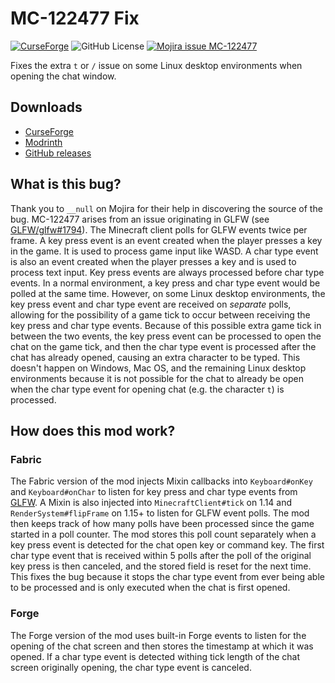 # MC-122477 Fix
[![CurseForge](https://cf.way2muchnoise.eu/versions/432448.svg)](https://www.curseforge.com/minecraft/mc-mods/mc122477fix)
![GitHub License](https://img.shields.io/github/license/RecursiveG/Mc122477Fix)
[![Mojira issue MC-122477](https://img.shields.io/jira/issue/MC-122477?baseUrl=https%3A%2F%2Fbugs.mojang.com)](https://bugs.mojang.com/browse/MC-122477)

Fixes the extra `t` or `/` issue on some Linux desktop environments when opening the chat window.

## Downloads
- [CurseForge](https://www.curseforge.com/minecraft/mc-mods/mc122477fix)
- [Modrinth](https://modrinth.com/mod/mc122477fix)
- [GitHub releases](https://github.com/RecursiveG/Mc122477Fix/releases)

## What is this bug?
Thank you to `__null` on Mojira for their help in discovering the source of the bug. MC-122477 arises from an issue originating in GLFW (see [GLFW/glfw#1794](https://github.com/glfw/GLFW/issues/1794)). The Minecraft client polls for GLFW events twice per frame. A key press event is an event created when the player presses a key in the game. It is used to process game input like WASD. A char type event is also an event created when the player presses a key and is used to process text input. Key press events are always processed before char type events. In a normal environment, a key press and char type event would be polled at the same time. However, on some Linux desktop environments, the key press event and char type event are received on *separate* polls, allowing for the possibility of a game tick to occur between receiving the key press and char type events. Because of this possible extra game tick in between the two events, the key press event can be processed to open the chat on the game tick, and then the char type event is processed after the chat has already opened, causing an extra character to be typed. This doesn't happen on Windows, Mac OS, and the remaining Linux desktop environments because it is not possible for the chat to already be open when the char type event for opening chat (e.g. the character `t`) is processed.

## How does this mod work?

### Fabric
The Fabric version of the mod injects Mixin callbacks into `Keyboard#onKey` and `Keyboard#onChar` to listen for key press and char type events from [GLFW](https://github.com/glfw/GLFW). A Mixin is also injected into `MinecraftClient#tick` on 1.14 and `RenderSystem#flipFrame` on 1.15+ to listen for GLFW event polls. The mod then keeps track of how many polls have been processed since the game started in a poll counter. The mod stores this poll count separately when a key press event is detected for the chat open key or command key. The first char type event that is received within 5 polls after the poll of the original key press is then canceled, and the stored field is reset for the next time.  This fixes the bug because it stops the char type event from ever being able to be processed and is only executed when the chat is first opened.

### Forge
The Forge version of the mod uses built-in Forge events to listen for the opening of the chat screen and then stores the timestamp at which it was opened. If a char type event is detected withing tick length of the chat screen originally opening, the char type event is canceled. 
